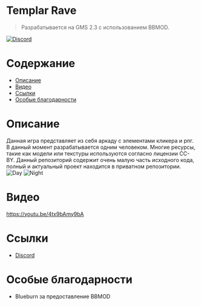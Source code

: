 # Templar Rave
> Разрабатывается на GMS 2.3 с использованием BBMOD.

[![Discord](https://img.shields.io/discord/298884075585011713?label=Discord)](https://discord.gg/uYHrRyDd)

# Содержание
* [Описание](#описание)
* [Видео](#видео)
* [Ссылки](#ссылки)
* [Особые благодарности](#особые-благоларности)

# Описание

Данная игра представляет из себя аркаду с элементами кликера и рпг. В данный момент разрабатывается одним человеком. Многие ресурсы, такие как модели или текстуры используются согласно лицензии CC-BY. Данный репозиторий содержит очень малую часть исходного кода, полный и актуальный проект находится в приватном репозитории.
![Day](screenshots/Day.png)
![Night](screenshots/Night.png)
# Видео

https://youtu.be/4tx9bAmy9bA

# Ссылки
* [Discord](https://discord.gg/uYHrRyDd)

# Особые благодарности
* Blueburn за предоставление BBMOD
